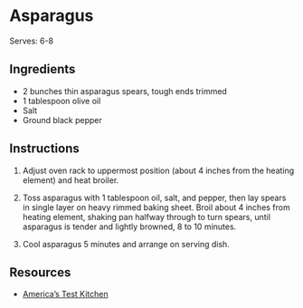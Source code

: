 # Asparagus

Serves: 6-8

## Ingredients

* 2	bunches thin asparagus spears, tough ends trimmed
* 1	tablespoon olive oil
* Salt
* Ground black pepper

## Instructions

1. Adjust oven rack to uppermost position (about 4 inches from the heating element) and heat broiler.

2. Toss asparagus with 1 tablespoon oil, salt, and pepper, then lay spears in single layer on heavy rimmed baking sheet. Broil about 4 inches from heating element, shaking pan halfway through to turn spears, until asparagus is tender and lightly browned, 8 to 10 minutes.

3. Cool asparagus 5 minutes and arrange on serving dish.

## Resources

* [America’s Test Kitchen](https://www.americastestkitchen.com/recipes/295-simple-broiled-asparagus)

